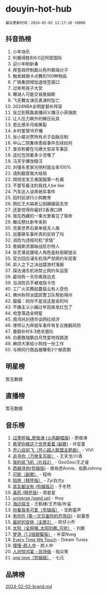 # douyin-hot-hub

`最后更新时间：2024-02-02 12:17:26 +0800`

## 抖音热榜

1. 小年快乐
1. 利雅得胜利6:0迈阿密国际
1. 迎小年盼新春
1. 拜登政府制裁以色列极端分子
1. 触发越南卡点舞的100种物品
1. 广铁集团增加退改签窗口
1. 过年熊孩子大赏
1. 曝湖人可能交易詹姆斯
1. 飞天舞女演员表演时坠亡
1. 2024NBA全明星替补阵容
1. 张兰到蔡磊直播间义播汪小菲捐款
1. 让人压力飙升的解压玩具
1. 恩比德半月板撕裂
1. 乡村爱情16开播
1. 张小斐对贾玲有点子血脉压制
1. 中山二院集体患癌事件后续如何
1. 普京称要在乌建大型非军事区
1. 这红包领着多少烫嘴了
1. 马天宇爆改糙汉
1. 刘强东老家光明村就业率100%
1. 请别戳穿我大结局
1. 旭旭宝宝王者国服第一杜甫
1. 不爱写备注的我找人be like
1. 汽车达人谈奔驰车事件
1. 回村前进行小狗教育
1. 网红王大娟老公因胰腺癌去世
1. 还是觉得你最好2香港口碑
1. 我在西藏的一束光里看见了宿命
1. 糖瓜祭灶新年来到
1. 完美世界石昊单挑天人族
1. 加塞砸车事件真的反转了吗
1. 消防为违规司机“求情”
1. 詹姆斯浓眉缺战凯尔特人
1. 张艺谋说聋哑人角色是赵丽颖提议
1. 官方回应浦东机场严禁网约车揽客
1. 异人之下之决战碧游村海报
1. 探访浦东机场禁止网约车运营
1. 最怕有一天你离我远去
1. 当消防员手被戒指卡住
1. 工厂火灾腾起蘑菇云有人受伤
1. 佛州称将派国民警卫队帮助得州
1. 猫猫：妈你不是说这是金的吗
1. 不婚主义小姨过年回来发红包了
1. 哈登落选全明星
1. 周鸿祎刘德华谈网红经济
1. 律师认为奔驰车事件有复议推翻风险
1. 曼联补时4:3绝杀狼队
1. 白鹿敖瑞鹏白月梵星吻戏路透
1. 麻烦大家给小狗找一份工作
1. 与辉同行商品被曝有2个保质期

## 明星榜

暂无数据

## 直播榜

暂无数据

## 音乐榜

1. [过季短袖_廖俊涛 (火鸡翻唱版)](https://sf5-hl-cdn-tos.douyinstatic.com/obj/tos-cn-ve-2774/ogQVJl0tRBKxQgZji7YClFEBrVDeHpPTWfCZbQ) - 廖俊涛
1. [希望你被这个世界爱着 (副歌)](https://sf3-cdn-tos.douyinstatic.com/obj/tos-cn-ve-2774/oUHCmWQfZlE3QQBKBeD8rCFLpJzPgCpImhsxMt) - 许亚童
1. [开心往前飞（开心超人联盟主题曲）](https://sf5-hl-cdn-tos.douyinstatic.com/obj/tos-cn-ve-2774/9d8fb7c82cf1421fb93a9fe925275e0a) - VIVI
1. [追寻你（万物复苏版）](https://sf6-cdn-tos.douyinstatic.com/obj/tos-cn-ve-2774/oYeAZJsbjIDit9APmBg8u6uDUQnHmoCf3gbo74) - 王天戈/川青
1. [我的纸飞机（片段2）](https://sf3-cdn-tos.douyinstatic.com/obj/tos-cn-ve-2774/oM2ZrKcg2CD5AeRB2gkeXOFB1IxAGJdZPazYHf) - GooGoo/王之睿
1. [西厢寻他(剪辑版)](https://sf3-cdn-tos.douyinstatic.com/obj/tos-cn-ve-2774/oUsAVfAQKlRNxEv5qxvIB8o5qmIWUcXbzJKJhw) - 唐伯虎Annie、伯爵Johnny
1. [可能（副歌）](https://sf3-cdn-tos.douyinstatic.com/obj/tos-cn-ve-2774/cde1731888894259b333569393c2fb51) - 程响
1. [陷阱（释怀版）](https://sf5-hl-cdn-tos.douyinstatic.com/obj/tos-cn-ve-2774/oE8C21LeZrzKLDFfQYgMzx4GAIHageG5IzayY7) - Zy/白允y
1. [其实都没有 (剪辑版2)](https://sf5-hl-cdn-tos.douyinstatic.com/obj/tos-cn-ve-2774/oEBNQenHZtBhxYjGgUDQk0BCHTigQafgFlbQ7k) - 于冬然
1. [毒药 (释怀版)](https://sf3-cdn-tos.douyinstatic.com/obj/tos-cn-ve-2774/oYILMEAzspdZBIzy4frJNB8ZHPHWAhiwowd4Ad) - 周星星
1. [universe (sped up)](https://sf3-cdn-tos.douyinstatic.com/obj/tos-cn-ve-2774/oIQnurQLDCsdYeegkM4CKuVb23MZBXtX6QB8bv) - thuy
1. [海边探戈](https://sf5-hl-cdn-tos.douyinstatic.com/obj/tos-cn-ve-2774/os9gE0VQCGqt6VQkZDyBBYvfSDY0QFe3vVmubn) - 王鹤棣/王齐铭/朴鲨
1. [你看我多可爱（剪辑版）](https://sf5-hl-cdn-tos.douyinstatic.com/obj/tos-cn-ve-2774/018d241ee66a4a189b2fa9ea2fe3363d) - 宝韵童声
1. [有你在 (第一次见面你的开场白)](https://sf5-hl-cdn-tos.douyinstatic.com/obj/tos-cn-ve-2774/oAthrQ3ClJBfI57uBoFEgNDYtNCZ0TSYQQfxQ0) - 赵露思
1. [最好的安排（主歌2）](https://sf3-cdn-tos.douyinstatic.com/obj/tos-cn-ve-2774/oMMZX1DuHpMwgoDztBmZswgQnbCeeANZxBHkFY) - 旺仔小乔
1. [太阳（全网搜_太阳刘鹏_可听）](https://sf3-cdn-tos.douyinstatic.com/obj/tos-cn-ve-2774/ogWbyIQnlBFImVbeDocRdCIYtBHlbJXgfZMvgz) - 刘鹏
1. [梦游（1.2倍甜蜜版）](https://sf5-hl-cdn-tos.douyinstatic.com/obj/tos-cn-ve-2774/o4gyAUm8hwufoEABmwVIiQtHsFuGzAEEWtNMzo) - 补菜Nveg
1. [Every Time We Touch](https://sf5-hl-cdn-tos.douyinstatic.com/obj/tos-cn-ve-2774/ogN6lUKQeBBfEVhIOMikG1CcJjugxk1tztZyhP) - Dream Tunes
1. [慢慢-颜人中](https://sf5-hl-cdn-tos.douyinstatic.com/obj/tos-cn-ve-2774/ocjHNfBXdBxQNC8ZGAeoLMFTUgtBg8bkExunDC) - 颜人中
1. [人间惊鸿宴 - 现场版](https://sf5-hl-cdn-tos.douyinstatic.com/obj/tos-cn-ve-2774/osF4mrPePAf2Yv8Wfr5fATCHZwL5h1QiGQAKwz) - 指尖笑
1. [one love（剪辑版）](https://sf3-cdn-tos.douyinstatic.com/obj/tos-cn-ve-2774/o4utbbKzHedACBQ0bkG7ZBgUvDQzbBDnYd1f1k) - 七元

## 品牌榜

[2024-02-02-brand.md](2024-02-02-brand.md)
